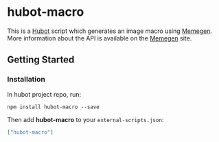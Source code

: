 # hubot-macro

This is a [Hubot](http://hubot.github.com/) script which generates an image macro using [Memegen](http://memegen.link/). More information about the API is available on the [Memegen](http://memegen.link/) site.

## Getting Started

### Installation

In hubot project repo, run:

`npm install hubot-macro --save`

Then add **hubot-macro** to your `external-scripts.json`:

```json
["hubot-macro"]
```